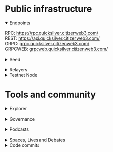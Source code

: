 # Public infrastructure 

<details open>
  <summary>Endpoints</summary>
  <br>
  RPC: <a href="https://rpc.quicksilver.citizenweb3.com/">https://rpc.quicksilver.citizenweb3.com/</a><br>
  REST: <a href="https://api.quicksilver.citizenweb3.com/">https://api.quicksilver.citizenweb3.com/</a><br>
  GRPC: <a href="grpc.quicksilver.citizenweb3.com/">grpc.quicksilver.citizenweb3.com/</a><br>
  GRPCWEB: <a href="grpcweb.quicksilver.citizenweb3.com/">grpcweb.quicksilver.citizenweb3.com/</a>
</details>
<br>
<details>
  <summary>Seed</summary>
719ddc260d5bbd17a7c6ed4219bdbad60d423d96@mainnet.seednode.citizenweb3.com:28656
</details>
<br>
<details>
  <summary>Relayers</summary>
</details>
<details>
  <summary>Testnet Node</summary>
  <a href="https://staking.citizenweb3.com/chains/quicksilvertestnet">Testnet Validator + Peers + Endpoints</a>
</details>

# Tools and community

<details>
  <summary>Explorer</summary>
  <a href="https://validatorinfo.com/networks">Validator Info</a><br>
</details>
<br>
<details>
  <summary>Governance</summary>
  <a href="https://quicksilver.explorers.guru/account/quick1m77eksxfz9q50qejnqf720sns7q0xtx8rn9gzf#:~:text=Rewards-,Votes,-Hash">Voting History</a><br>
</details>
<br>
<details>
  <summary>Podcasts</summary>
  <a href="https://www.citizenweb3.com/vishmodali">Liquid Staking, Privacy and Revolutionizing Money with Vish Modali</a><br>
  <a href="https://www.citizenweb3.com/quicksilver">Capital Efficiency, Staking and DeFi with Joe Bowman</a><br>
</details>
<br>
<details>
  <summary>Spaces, Lives and Debates</summary>
  <a href="https://www.youtube.com/watch?v=IuYFNmK0ZxY">Liquid Staking</a><br>
</details>
<details>
  <summary>Code commits</summary>
  <a href="https://github.com/quicksilver-zone/quicksilver/pull/1804">Update Ledger Libraries</a><br>
</details>